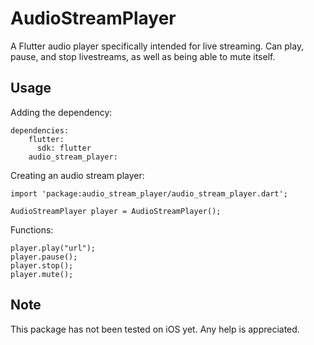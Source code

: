 # AudioStreamPlayer

A Flutter audio player specifically intended for live streaming. Can play, pause, and stop livestreams, as well as being able to mute itself.

## Usage

Adding the dependency:
```
dependencies:
    flutter:
      sdk: flutter
    audio_stream_player:
```

Creating an audio stream player:

```
import 'package:audio_stream_player/audio_stream_player.dart';
```
```
AudioStreamPlayer player = AudioStreamPlayer();
```

Functions:
```
player.play("url");
player.pause();
player.stop();
player.mute();
```

## Note

This package has not been tested on iOS yet. Any help is appreciated.
